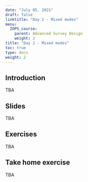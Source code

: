 ```yaml
---
date: "July 05, 2021"
draft: false
linktitle: "Day 2 - Mixed modes"
menu:
  IOPS_course:
    parent: Advanced Survey Design
    weight: 2
title: "Day 2 - Mixed modes"
toc: true
type: docs
weight: 2
---
```


## Introduction

TBA

## Slides

TBA

## Exercises

TBA

## Take home exercise

TBA